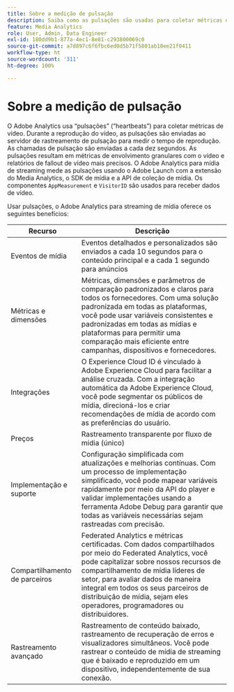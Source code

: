 ```yaml
---
title: Sobre a medição de pulsação
description: Saiba como as pulsações são usadas para coletar métricas de vídeo.
feature: Media Analytics
role: User, Admin, Data Engineer
exl-id: 180dd9b1-877a-4ec1-8e81-c293800069c0
source-git-commit: a7d897c6f6fbc6ed0d5b71f5801ab18ee21f0411
workflow-type: ht
source-wordcount: '311'
ht-degree: 100%

---
```


# Sobre a medição de pulsação

O Adobe Analytics usa “pulsações” (“heartbeats”) para coletar métricas de vídeo. Durante a reprodução do vídeo, as pulsações são enviadas ao servidor de rastreamento de pulsação para medir o tempo de reprodução. As chamadas de pulsação são enviadas a cada dez segundos. As pulsações resultam em métricas de envolvimento granulares com o vídeo e relatórios de fallout de vídeo mais precisos. O Adobe Analytics para mídia de streaming mede as pulsações usando o Adobe Launch com a extensão do Media Analytics, o SDK de mídia e a API de coleção de mídia. Os componentes `AppMeasurement` e `VisitorID` são usados para receber dados de vídeo.

Usar pulsações, o Adobe Analytics para streaming de mídia oferece os seguintes benefícios:

| Recurso | Descrição |
|---|---|
| Eventos de mídia | Eventos detalhados e personalizados são enviados a cada 10 segundos para o conteúdo principal e a cada 1 segundo para anúncios |
| Métricas e dimensões | Métricas, dimensões e parâmetros de comparação padronizados e claros para todos os fornecedores. Com uma solução padronizada em todas as plataformas, você pode usar variáveis consistentes e padronizadas em todas as mídias e plataformas para permitir uma comparação mais eficiente entre campanhas, dispositivos e fornecedores. |
| Integrações | O Experience Cloud ID é vinculado à Adobe Experience Cloud para facilitar a análise cruzada. Com a integração automática da Adobe Experience Cloud, você pode segmentar os públicos de mídia, direcioná-los e criar recomendações de mídia de acordo com as preferências do usuário. |
| Preços | Rastreamento transparente por fluxo de mídia (único) |
| Implementação e suporte | Configuração simplificada com atualizações e melhorias contínuas. Com um processo de implementação simplificado, você pode mapear variáveis rapidamente por meio da API do player e validar implementações usando a ferramenta Adobe Debug para garantir que todas as variáveis necessárias sejam rastreadas com precisão. |
| Compartilhamento de parceiros | Federated Analytics e métricas certificadas. Com dados compartilhados por meio do Federated Analytics, você pode capitalizar sobre nossos recursos de compartilhamento de mídia líderes de setor, para avaliar dados de maneira integral em todos os seus parceiros de distribuição de mídia, sejam eles operadores, programadores ou distribuidores. |
| Rastreamento avançado | Rastreamento de conteúdo baixado, rastreamento de recuperação de erros e visualizadores simultâneos. Você pode rastrear o conteúdo de mídia de streaming que é baixado e reproduzido em um dispositivo, independentemente de sua conexão. |
